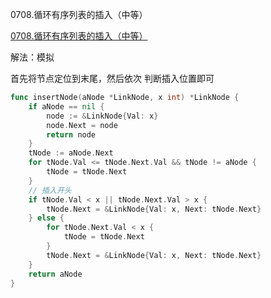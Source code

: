 0708.循环有序列表的插入（中等）

[0708.循环有序列表的插入（中等）](https://leetcode.cn/problems/insert-into-a-sorted-circular-linked-list/)



解法：模拟



首先将节点定位到末尾，然后依次 判断插入位置即可



```go
func insertNode(aNode *LinkNode, x int) *LinkNode {
	if aNode == nil {
		node := &LinkNode{Val: x}
		node.Next = node
		return node
	}
	tNode := aNode.Next
	for tNode.Val <= tNode.Next.Val && tNode != aNode {
		tNode = tNode.Next
	}
	// 插入开头
	if tNode.Val < x || tNode.Next.Val > x {
		tNode.Next = &LinkNode{Val: x, Next: tNode.Next}
	} else {
		for tNode.Next.Val < x {
			tNode = tNode.Next
		}
		tNode.Next = &LinkNode{Val: x, Next: tNode.Next}
	}
	return aNode
}

```


